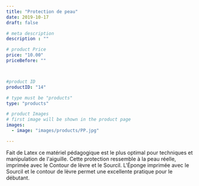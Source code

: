 ```yaml
---
title: "Protection de peau"
date: 2019-10-17
draft: false

# meta description
description : ""

# product Price
price: "10.00"
priceBefore: ""



#product ID
productID: "14"

# type must be "products"
type: "products"

# product Images
# first image will be shown in the product page
images:
  - image: "images/products/PP.jpg"

---
```


Fait de Latex ce matériel pédagogique
est le plus optimal pour techniques et
manipulation de l'aiguille. 
Cette protection ressemble à la peau
réelle, imprimée avec le Contour de
lèvre et le Sourcil. 
L'Éponge imprimée avec le Sourcil et
le contour de lèvre permet une
excellente pratique pour le débutant.
